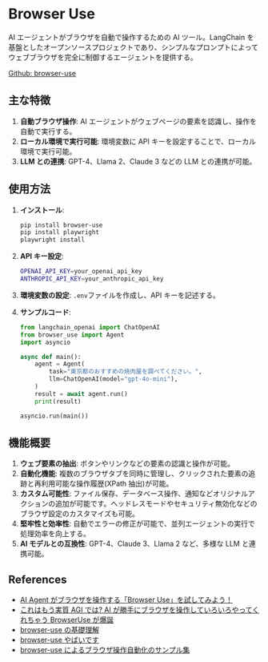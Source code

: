 # Browser Use

AI エージェントがブラウザを自動で操作するための AI ツール。LangChain を基盤としたオープンソースプロジェクトであり、シンプルなプロンプトによってウェブブラウザを完全に制御するエージェントを提供する。

[Github: browser-use](https://github.com/browser-use/browser-use)

## 主な特徴

1. **自動ブラウザ操作**: AI エージェントがウェブページの要素を認識し、操作を自動で実行する。
2. **ローカル環境で実行可能**: 環境変数に API キーを設定することで、ローカル環境で実行可能。
3. **LLM との連携**: GPT-4、Llama 2、Claude 3 などの LLM との連携が可能。

## 使用方法

1. **インストール**:

   ```sh
   pip install browser-use
   pip install playwright
   playwright install
   ```

2. **API キー設定**:

   ```sh
   OPENAI_API_KEY=your_openai_api_key
   ANTHROPIC_API_KEY=your_anthropic_api_key
   ```

3. **環境変数の設定**: `.env`ファイルを作成し、API キーを記述する。

4. **サンプルコード**:

   ```python
   from langchain_openai import ChatOpenAI
   from browser_use import Agent
   import asyncio

   async def main():
       agent = Agent(
           task="東京都のおすすめの焼肉屋を調べてください。",
           llm=ChatOpenAI(model="gpt-4o-mini"),
       )
       result = await agent.run()
       print(result)

   asyncio.run(main())
   ```

## 機能概要

1. **ウェブ要素の抽出**: ボタンやリンクなどの要素の認識と操作が可能。
2. **自動化機能**: 複数のブラウザタブを同時に管理し、クリックされた要素の追跡と再利用可能な操作履歴(XPath 抽出)が可能。
3. **カスタム可能性**: ファイル保存、データベース操作、通知などオリジナルアクションの追加が可能です。ヘッドレスモードやセキュリティ無効化などのブラウザ設定のカスタマイズも可能。
4. **堅牢性と効率性**: 自動でエラーの修正が可能で、並列エージェントの実行で処理効率を向上する。
5. **AI モデルとの互換性**: GPT-4、Claude 3、Llama 2 など、多様な LLM と連携可能。

## References

- [AI Agent がブラウザを操作する「Browser Use」を試してみよう！](https://note.com/jolly_dahlia842/n/nb09c594eae7f)
- [これはもう実質 AGI では? AI が勝手にブラウザを操作していろいろやってくれちゃう BrowserUse が爆誕](https://note.com/shi3zblog/n/n960fc72b36e9)
- [browser-use の基礎理解](https://zenn.dev/gunjo/articles/8450e69537dbb6)
- [browser-use やばいです](https://qiita.com/Syoitu/items/5aa84b5d8c6047c4d41b)
- [browser-use によるブラウザ操作自動化のサンプル集](https://zenn.dev/gunjo/articles/2f6898b846d371)
